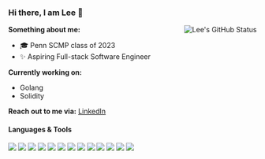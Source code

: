 ### Hi there, I am Lee 👋


<a >
 <img align="right" src="https://github-readme-stats.vercel.app/api?username=553269487&show_icons=true" alt="Lee's GitHub Status" />
</a>

<!-- 
<a>
 <img align="right" src="https://github-readme-stats.vercel.app/api/top-langs/?username=553269487&layout=compact)](https://github.com/anuraghazra/github-readme-stats" alt="Lee's Top Langs" />
</a> -->

**Something about me:**

* 🎓 Penn SCMP class of 2023
* ✨ Aspiring Full-stack Software Engineer 

**Currently working on:**

* Golang
* Solidity

**Reach out to me via:** [LinkedIn](https://www.linkedin.com/in/leedai/)

#### Languages & Tools

<img src="http://img.shields.io/badge/-Java-F89820?style=flat&logo=java&logoColor=white"> <img src="https://img.shields.io/badge/-Python-black?style=flat&logo=python&logoColor=white"> <img src="https://img.shields.io/badge/-JavaScript-eed718?style=flat&logo=javascript&logoColor=ffffff"> <img src="https://img.shields.io/badge/-C%2B%2B-659ad2?style=flat&logo=c%2B%2B&logoColor=ffffff"> <img src="https://img.shields.io/badge/-React-000000?style=flat&logo=react&logoColor=00c8ff"> <img src = "https://img.shields.io/badge/-HTML5-E34F26?style=flat&logo=html5&logoColor=white"> <img src = "https://img.shields.io/badge/-CSS3-1572B6?style=flat&logo=css3&logoColor=white"> <img src="https://img.shields.io/badge/-Bootstrap-563D7C?style=flat&logo=bootstrap&logoColor=white"> <img src="https://img.shields.io/badge/-Figma-cc6699?style=flat&logo=figma&logoColor=ffffff"> <img src="https://img.shields.io/badge/-Spring Boot-4DB33D?style=flat&logo=spring&logoColor=FFFFFF"> <img src="http://img.shields.io/badge/-Node.js-430098?style=flat&logo=Node.js&logoColor=white"> <img src="https://img.shields.io/badge/-Express.js-787878?style=flat&logo=express&logoColor=ffffff"> <img src="http://img.shields.io/badge/-Git-F1502F?style=flat&logo=git&logoColor=FFFFFF"> 
